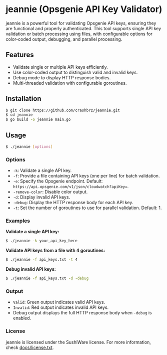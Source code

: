 # jeannie (Opsgenie API Key Validator)

jeannie is a powerful tool for validating Opsgenie API keys, ensuring they are functional and properly authenticated. This tool supports single API key validation or batch processing using files, with configurable options for color-coded output, debugging, and parallel processing.

## Features

- Validate single or multiple API keys efficiently.
- Use color-coded output to distinguish valid and invalid keys.
- Debug mode to display HTTP response bodies.
- Multi-threaded validation with configurable goroutines.

## Installation

```bash
$ git clone https://github.com/crashbrz/jeannie.git
$ cd jeannie
$ go build -o jeannie main.go
```

## Usage

```bash
$ ./jeannie [options]
```

### Options

- `-k`: Validate a single API key.
- `-f`: Provide a file containing API keys (one per line) for batch validation.
- `-e`: Specify the Opsgenie endpoint. Default: `https://api.opsgenie.com/v1/json/cloudwatch?apiKey=`.
- `-remove-color`: Disable color output.
- `-d`: Display invalid API keys.
- `-debug`: Display the HTTP response body for each API key.
- `-t`: Set the number of goroutines to use for parallel validation. Default: 1.

### Examples

**Validate a single API key:**

```bash
$ ./jeannie -k your_api_key_here
```

**Validate API keys from a file with 4 goroutines:**

```bash
$ ./jeannie -f api_keys.txt -t 4
```

**Debug invalid API keys:**

```bash
$ ./jeannie -f api_keys.txt -d -debug
```

### Output

- `Valid`: Green output indicates valid API keys.
- `Invalid`: Red output indicates invalid API keys.
- Debug output displays the full HTTP response body when `-debug` is enabled.

### License

jeannie is licensed under the SushiWare license. For more information, check [docs/license.txt](docs/license.txt).
